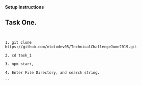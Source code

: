 **Setup Instructions**

## Task One.

```


1. git clone  https://github.com/mtotodev05/TechnicalChallengeJune2019.git

2. cd task_1

3. npm start, 

4. Enter File Directory, and search string.

``

